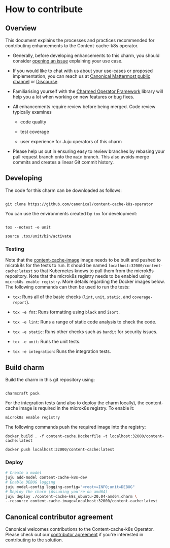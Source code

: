 # How to contribute

## Overview

This document explains the processes and practices recommended for contributing enhancements to the Content-cache-k8s operator.

- Generally, before developing enhancements to this charm, you should consider [opening an issue](https://github.com/canonical/content-cache-k8s-operator/issues) explaining your use case.

- If you would like to chat with us about your use-cases or proposed implementation, you can reach us at [Canonical Mattermost public channel](https://chat.charmhub.io/charmhub/channels/charm-dev) or [Discourse](https://discourse.charmhub.io/).

- Familiarising yourself with the [Charmed Operator Framework](https://juju.is/docs/sdk) library will help you a lot when working on new features or bug fixes.

- All enhancements require review before being merged. Code review typically examines

  - code quality

  - test coverage

  - user experience for Juju operators of this charm

- Please help us out in ensuring easy to review branches by rebasing your pull request branch onto the `main` branch. This also avoids merge commits and creates a linear Git commit history.

## Developing

The code for this charm can be downloaded as follows:

```

git clone https://github.com/canonical/content-cache-k8s-operator

```

You can use the environments created by `tox` for development:

```shell

tox --notest -e unit

source .tox/unit/bin/activate

```

### Testing

Note that the [content-cache-image](content-cache.Dockerfile) image needs to be built and pushed to microk8s for the tests to run. It should be named `localhost:32000/content-cache:latest` so that Kubernetes knows to pull them from the microk8s repository. Note that the microk8s registry needs to be enabled using `microk8s enable registry`. More details regarding the Docker images below. The following commands can then be used to run the tests:

* `tox`: Runs all of the basic checks (`lint`, `unit`, `static`, and `coverage-report`).

* `tox -e fmt`: Runs formatting using `black` and `isort`.

* `tox -e lint`: Runs a range of static code analysis to check the code.

* `tox -e static`: Runs other checks such as `bandit` for security issues.

* `tox -e unit`: Runs the unit tests.

* `tox -e integration`: Runs the integration tests.

## Build charm

Build the charm in this git repository using:

```shell

charmcraft pack

```

For the integration tests (and also to deploy the charm locally), the content-cache image is required in the microk8s registry. To enable it:

```
microk8s enable registry
```

The following commands push the required image into the registry:

```
docker build . -f content-cache.Dockerfile -t localhost:32000/content-cache:latest

docker push localhost:32000/content-cache:latest
```

### Deploy

```bash
# Create a model
juju add-model content-cache-k8s-dev
# Enable DEBUG logging
juju model-config logging-config="<root>=INFO;unit=DEBUG"
# Deploy the charm (Assuming you're on amd64)
juju deploy ./content-cache-k8s_ubuntu-20.04-amd64.charm \
--resource content-cache-image=localhost:32000/content-cache:latest
```

## Canonical contributor agreement

Canonical welcomes contributions to the Content-cache-k8s Operator. Please check out our [contributor agreement](https://ubuntu.com/legal/contributors) if you're interested in contributing to the solution.